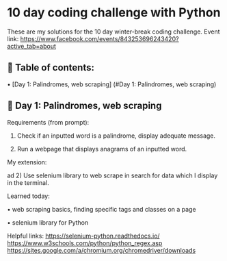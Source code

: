 # 10 day coding challenge with Python
These are my solutions for the 10 day winter-break coding challenge. Event link: https://www.facebook.com/events/843253696243420?active_tab=about

## 📖 Table of contents:
  • [Day 1: Palindromes, web scraping] (#Day 1: Palindromes, web scraping)

## 🧐 Day 1: Palindromes, web scraping
  Requirements (from prompt):
  
  1) Check if an inputted word is a palindrome, display adequate message.
  
  2) Run a webpage that displays anagrams of an inputted word.
  
  My extension:
  
  ad 2) Use selenium library to web scrape in search for data which I display in the terminal.
  
  Learned today: 
  
  •  web scraping basics, finding specific tags and classes on a page
  
  •  selenium library for Python
  
  Helpful links:
  https://selenium-python.readthedocs.io/
  https://www.w3schools.com/python/python_regex.asp
  https://sites.google.com/a/chromium.org/chromedriver/downloads

 
